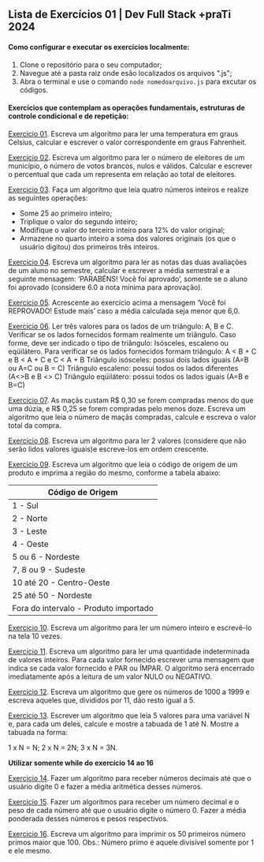 ## Lista de Exercícios 01 | Dev Full Stack +praTi 2024

#### Como configurar e executar os exercícios localmente:

1. Clone o repositório para o seu computador;
2. Navegue até a pasta raiz onde esão localizados os arquivos ".js";
3. Abra o terminal e use o comando `node nomedoarquivo.js` para excutar os códigos.

#### Exercícios que contemplam as operações fundamentais, estruturas de controle condicional e de repetição:

[Exercicio 01](https://github.com/luiznslobato/exercicios1-modulo1-turma1-fullstack-maisprati-2024/blob/main/Exercicios/exercicio1.js). Escreva um algoritmo para ler uma temperatura em graus Celsius, calcular e escrever o valor correspondente em graus Fahrenheit.

[Exercicio 02](https://github.com/luiznslobato/exercicios1-modulo1-turma1-fullstack-maisprati-2024/blob/main/Exercicios/exercicio2.js). Escreva um algoritmo para ler o número de eleitores de um município, o número de votos brancos, nulos e válidos. Calcular e escrever o percentual que cada um representa em relação ao total de eleitores.

[Exercicio 03](https://github.com/luiznslobato/exercicios1-modulo1-turma1-fullstack-maisprati-2024/blob/main/Exercicios/exercicio3.js). Faça um algoritmo que leia quatro números inteiros e realize as seguintes operações:

- Some 25 ao primeiro inteiro;
- Triplique o valor do segundo inteiro;
- Modifique o valor do terceiro inteiro para 12% do valor original;
- Armazene no quarto inteiro a soma dos valores originais (os que o usuário digitou) dos primeiros três inteiros.

[Exercicio 04](https://github.com/luiznslobato/exercicios1-modulo1-turma1-fullstack-maisprati-2024/blob/main/Exercicios/exercicio4.js). Escreva um algoritmo para ler as notas das duas avaliações de um aluno no semestre, calcular e escrever a média semestral e a seguinte mensagem: ‘PARABÉNS! Você foi aprovado’, somente se o aluno foi aprovado (considere 6.0 a nota mínima para aprovação).

[Exercicio 05](https://github.com/luiznslobato/exercicios1-modulo1-turma1-fullstack-maisprati-2024/blob/main/Exercicios/exercicio5.js). Acrescente ao exercício acima a mensagem ‘Você foi REPROVADO! Estude mais’ caso a média calculada seja menor que 6,0.

[Exercicio 06](https://github.com/luiznslobato/exercicios1-modulo1-turma1-fullstack-maisprati-2024/blob/main/Exercicios/exercicio6.js). Ler três valores para os lados de um triângulo: A, B e C. Verificar se os lados fornecidos formam realmente um triângulo. Caso forme, deve ser indicado o tipo de triângulo: Isósceles, escaleno ou eqüilátero. Para verificar se os lados fornecidos formam triângulo: A < B + C e B < A + C e C < A + B
Triângulo isósceles: possui dois lados iguais (A=B ou A=C ou B = C)
Triângulo escaleno: possui todos os lados diferentes (A<>B e B <> C)
Triângulo eqüilátero: possui todos os lados iguais (A=B e B=C)

[Exercicio 07](https://github.com/luiznslobato/exercicios1-modulo1-turma1-fullstack-maisprati-2024/blob/main/Exercicios/exercicio7.js). As maçãs custam R$ 0,30 se forem compradas menos do que uma dúzia, e R$ 0,25 se forem compradas pelo menos doze. Escreva um algoritmo que leia o número de maçãs compradas, calcule e escreva o valor total da compra.

[Exercicio 08](https://github.com/luiznslobato/exercicios1-modulo1-turma1-fullstack-maisprati-2024/blob/main/Exercicios/exercicio8.js). Escreva um algoritmo para ler 2 valores (considere que não serão lidos valores iguais)e escreve-los em ordem crescente.

[Exercicio 09](https://github.com/luiznslobato/exercicios1-modulo1-turma1-fullstack-maisprati-2024/blob/main/Exercicios/exercicio9.js). Escreva um algoritmo que leia o código de origem de um produto e imprima a região do mesmo, conforme a tabela abaixo:

| Código de Origem  |
|-------------------|
| 1 - Sul           |
| 2 - Norte         |
| 3 - Leste         |
| 4 - Oeste         |
| 5 ou 6 - Nordeste |
| 7, 8 ou 9 - Sudeste |
| 10 até 20 - Centro-Oeste |
| 25 até 50 - Nordeste |
| Fora do intervalo - Produto importado |

[Exercicio 10](https://github.com/luiznslobato/exercicios1-modulo1-turma1-fullstack-maisprati-2024/blob/main/Exercicios/exercicio10.js). Escreva um algoritmo para ler um número inteiro e escrevê-lo na tela 10 vezes.

[Exercicio 11](https://github.com/luiznslobato/exercicios1-modulo1-turma1-fullstack-maisprati-2024/blob/main/Exercicios/exercicio11.js). Escreva um algoritmo para ler uma quantidade indeterminada de valores inteiros. Para cada valor fornecido escrever uma mensagem que indica se cada valor fornecido é PAR ou ÍMPAR. O algoritmo será encerrado imediatamente após a leitura de um valor NULO ou NEGATIVO.

[Exercicio 12](https://github.com/luiznslobato/exercicios1-modulo1-turma1-fullstack-maisprati-2024/blob/main/Exercicios/exercicio12.js). Escreva um algoritmo que gere os números de 1000 a 1999 e escreva aqueles que, divididos por 11, dão resto igual a 5.

[Exercicio 13](https://github.com/luiznslobato/exercicios1-modulo1-turma1-fullstack-maisprati-2024/blob/main/Exercicios/exercicio13.js). Escrever um algoritmo que leia 5 valores para uma variável N e, para cada um deles, calcule e mostre a tabuada de 1 até N. Mostre a tabuada na forma:

1 x N = N;
2 x N = 2N;
3 x N = 3N.

**Utilizar somente while do exercício 14 ao 16**

[Exercicio 14](https://github.com/luiznslobato/exercicios1-modulo1-turma1-fullstack-maisprati-2024/blob/main/Exercicios/exercicio14.js). Fazer um algoritmo para receber números decimais até que o usuário digite 0 e fazer a média aritmética desses números.

[Exercicio 15](https://github.com/luiznslobato/exercicios1-modulo1-turma1-fullstack-maisprati-2024/blob/main/Exercicios/exercicio15.js). Fazer um algoritmos para receber um número decimal e o peso de cada número até que o usuário digite o número 0. Fazer a média ponderada desses números e pesos respectivos.

[Exercicio 16](https://github.com/luiznslobato/exercicios1-modulo1-turma1-fullstack-maisprati-2024/blob/main/Exercicios/exercicio16.js). Escreva um algoritmo para imprimir os 50 primeiros número primos maior que 100.
Obs.: Número primo é aquele divisível somente por 1 e ele mesmo.
